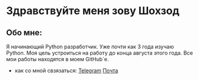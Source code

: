 # Здравствуйте меня зову Шохзод
## Обо мне:
Я начинающий Python разработчик. Уже почти как 3 года изучаю Python. Моя цель устроиться на работу до конца августа этого года. Все мои работы находятся в моем GitHub`е.

- как со мной свзязаться: [Telegram](https://t.me/+79966636043) [Почта](https://shahzodergashev2555@gmail.com)
